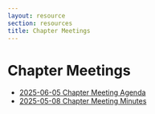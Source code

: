 ```yaml
---
layout: resource
section: resources
title: Chapter Meetings
---
```


# Chapter Meetings

- [2025-06-05 Chapter Meeting Agenda](files/2025-06-05-chapter-meeting.md)
- [2025-05-08 Chapter Meeting Minutes](files/2025-05-08-chapter-meeting.md)
